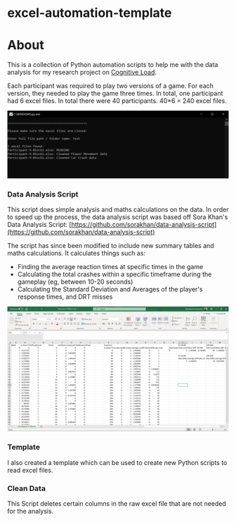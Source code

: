 # excel-automation-template

# About

This is a collection of Python automation scripts to help me with the data analysis for my research project on [Cognitive Load](https://github.com/vondreii/cognitive-load).

Each participant was required to play two versions of a game. For each version, they needed to play the game three times. In total, one participant had 6 excel files. In total there were 40 participants. 40*6 = 240 excel files. 

![img](/Images/cmd.PNG)

### Data Analysis Script 
This script does simple analysis and maths calculations on the data. In order to speed up the process, the data analysis script was based off Sora Khan's Data Analysis Script: [https://github.com/sorakhan/data-analysis-script](https://github.com/sorakhan/data-analysis-script)

The script has since been modified to include new summary tables and maths calculations. It calculates things such as:
- Finding the average reaction times at specific times in the game
- Calculating the total crashes within a specific timeframe during the gameplay (eg, between 10-20 seconds)
- Calculating the Standard Deviation and Averages of the player's response times, and DRT misses

![img](/Images/excelDataAnalysis.png)

### Template 
I also created a template which can be used to create new Python scripts to read excel files.

### Clean Data
This Script deletes certain columns in the raw excel file that are not needed for the analysis.

